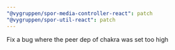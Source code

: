 ```yaml
---
"@vygruppen/spor-media-controller-react": patch
"@vygruppen/spor-util-react": patch
---
```


Fix a bug where the peer dep of chakra was set too high
